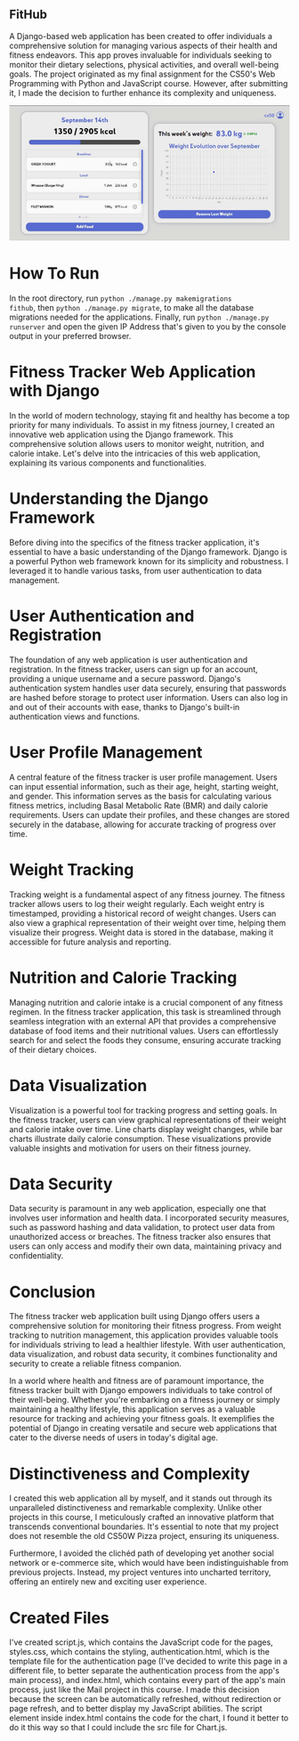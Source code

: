 ## FitHub
A Django-based web application has been created to offer individuals a comprehensive solution for managing various aspects of their health and fitness endeavors. This app proves invaluable for individuals seeking to monitor their dietary selections, physical activities, and overall well-being goals. The project originated as my final assignment for the CS50's Web Programming with Python and JavaScript course. However, after submitting it, I made the decision to further enhance its complexity and uniqueness. 

<img src="https://github.com/pedrofvgomes/fithub/blob/main/screenshot.jpg?raw=true">

# How To Run

In the root directory, run <code>python ./manage.py makemigrations fithub</code>, then <code>python ./manage.py migrate</code>, to make all the database migrations needed for the applications. Finally, run <code>python ./manage.py runserver</code> and open the given IP Address that's given to you by the console output in your preferred browser.

# Fitness Tracker Web Application with Django

In the world of modern technology, staying fit and healthy has become a top priority for many individuals. To assist in my fitness journey, I created an innovative web application using the Django framework. This comprehensive solution allows users to monitor weight, nutrition, and calorie intake. Let's delve into the intricacies of this web application, explaining its various components and functionalities.

# Understanding the Django Framework

Before diving into the specifics of the fitness tracker application, it's essential to have a basic understanding of the Django framework. Django is a powerful Python web framework known for its simplicity and robustness. I leveraged it to handle various tasks, from user authentication to data management.

# User Authentication and Registration

The foundation of any web application is user authentication and registration. In the fitness tracker, users can sign up for an account, providing a unique username and a secure password. Django's authentication system handles user data securely, ensuring that passwords are hashed before storage to protect user information. Users can also log in and out of their accounts with ease, thanks to Django's built-in authentication views and functions.

# User Profile Management

A central feature of the fitness tracker is user profile management. Users can input essential information, such as their age, height, starting weight, and gender. This information serves as the basis for calculating various fitness metrics, including Basal Metabolic Rate (BMR) and daily calorie requirements. Users can update their profiles, and these changes are stored securely in the database, allowing for accurate tracking of progress over time.

# Weight Tracking

Tracking weight is a fundamental aspect of any fitness journey. The fitness tracker allows users to log their weight regularly. Each weight entry is timestamped, providing a historical record of weight changes. Users can also view a graphical representation of their weight over time, helping them visualize their progress. Weight data is stored in the database, making it accessible for future analysis and reporting.

# Nutrition and Calorie Tracking

Managing nutrition and calorie intake is a crucial component of any fitness regimen. In the fitness tracker application, this task is streamlined through seamless integration with an external API that provides a comprehensive database of food items and their nutritional values. Users can effortlessly search for and select the foods they consume, ensuring accurate tracking of their dietary choices.

# Data Visualization

Visualization is a powerful tool for tracking progress and setting goals. In the fitness tracker, users can view graphical representations of their weight and calorie intake over time. Line charts display weight changes, while bar charts illustrate daily calorie consumption. These visualizations provide valuable insights and motivation for users on their fitness journey.

# Data Security

Data security is paramount in any web application, especially one that involves user information and health data. I incorporated security measures, such as password hashing and data validation, to protect user data from unauthorized access or breaches. The fitness tracker also ensures that users can only access and modify their own data, maintaining privacy and confidentiality.

# Conclusion

The fitness tracker web application built using Django offers users a comprehensive solution for monitoring their fitness progress. From weight tracking to nutrition management, this application provides valuable tools for individuals striving to lead a healthier lifestyle. With user authentication, data visualization, and robust data security, it combines functionality and security to create a reliable fitness companion.

In a world where health and fitness are of paramount importance, the fitness tracker built with Django empowers individuals to take control of their well-being. Whether you're embarking on a fitness journey or simply maintaining a healthy lifestyle, this application serves as a valuable resource for tracking and achieving your fitness goals. It exemplifies the potential of Django in creating versatile and secure web applications that cater to the diverse needs of users in today's digital age.

# Distinctiveness and Complexity

I created this web application all by myself, and it stands out through its unparalleled distinctiveness and remarkable complexity. Unlike other projects in this course, I meticulously crafted an innovative platform that transcends conventional boundaries. It's essential to note that my project does not resemble the old CS50W Pizza project, ensuring its uniqueness.

Furthermore, I avoided the clichéd path of developing yet another social network or e-commerce site, which would have been indistinguishable from previous projects. Instead, my project ventures into uncharted territory, offering an entirely new and exciting user experience.

# Created Files

I've created script.js, which contains the JavaScript code for the pages, styles.css, which contains the styling, authentication.html, which is the template file for the authentication page (I've decided to write this page in a different file, to better separate the authentication process from the app's main process), and index.html, which contains every part of the app's main process, just like the Mail project in this course. I made this decision because the screen can be automatically refreshed, without redirection or page refresh, and to better display my JavaScript abilities. The script element inside index.html contains the code for the chart, I found it better to do it this way so that I could include the src file for Chart.js.
